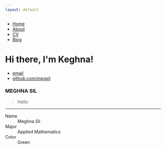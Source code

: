 ```yaml
---
layout: default
---
```


<!DOCTYPE html>
<html>
	<head>
		<!-- link to main stylesheet -->
		<link rel="stylesheet" type="text/css" href="/css/main.css">
	</head>
	<body>
		<nav>
    		<ul>
        		<li><a href="/">Home</a></li>
	        	<li><a href="/about">About</a></li>
        		<li><a href="/cv">CV</a></li>
        		<li><a href="/blog">Blog</a></li>
    		</ul>
		</nav>
		<div class="container">
    		<div class="blurb">
        		<h1>Hi there, I'm Keghna!</h1>
    		</div><!-- /.blurb -->
		</div><!-- /.container -->
		<footer>
    		<ul>
        		<li><a href="mailto:sil.meghna@gmail.com">email</a></li>
        		<li><a href="https://github.com/megsil">github.com/megsil</a></li>
			</ul>
		</footer>
	</body>
</html>

### MEGHNA SIL

> Hello


* * *



<dl>
<dt>Name</dt>
<dd>Meghna Sil</dd>
<dt>Major</dt>
<dd>Applied Mathematics</dd>
<dt>Color</dt>
<dd>Green</dd>
</dl>


